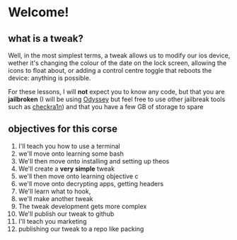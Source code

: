 # **Welcome!**
## what is a tweak?
Well, in the most simplest terms, a tweak allows us to modify our ios device, wether it's changing the colour of the date on the lock screen, allowing the icons to float about, or adding a control centre toggle that reboots the device: anything is possible. 

For these lessons, I will **not** expect you to know any code, but that you are **jailbroken** (I will be using [Odyssey](https://theodyssey.dev]) but feel free to use other jailbreak tools such as [checkra1n](https://checkra.in)) and that you have a few GB of storage to spare

## objectives for this corse 
1. I'll teach you how to use a terminal 
2. we'll move onto learning some bash 
3. We'll then move onto installing and setting up theos
4. We'll create a **very simple** tweak 
5. we'll then move onto learning objective c
6. we'll move onto decrypting apps, getting headers
7. We'll learn what to hook, 
8. we'll make another tweak
9. The tweak development gets more complex 
10. We'll publish our tweak to github
11. I'll teach you marketing 
12. publishing our tweak to a repo like packing 

